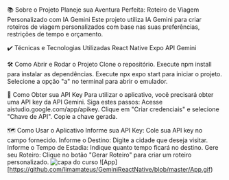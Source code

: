 📚 Sobre o Projeto
Planeje sua Aventura Perfeita: Roteiro de Viagem Personalizado com IA Gemini
Este projeto utiliza IA Gemini para criar roteiros de viagem personalizados com base nas suas preferências, restrições de tempo e orçamento.

✔️ Técnicas e Tecnologias Utilizadas
React Native
Expo
API Gemini

🛠️ Como Abrir e Rodar o Projeto
Clone o repositório.
Execute npm install para instalar as dependências.
Execute npx expo start para iniciar o projeto.
Selecione a opção "a" no terminal para abrir o emulador.

🔑 Como Obter sua API Key
Para utilizar o aplicativo, você precisará obter uma API key da API Gemini. Siga estes passos:
Acesse aistudio.google.com/app/apikey.
Clique em "Criar credenciais" e selecione "Chave de API".
Copie a chave gerada.

🗺️ Como Usar o Aplicativo
Informe sua API Key: Cole sua API key no campo fornecido.
Informe o Destino: Digite a cidade que deseja visitar.
Informe o Tempo de Estadia: Indique quanto tempo ficará no destino.
Gere seu Roteiro: Clique no botão "Gerar Roteiro" para criar um roteiro personalizado.
<img src='github.com/limamateus/GeminiReactNative/blob/master/App.gif' alt='capa do curso' />
![App][https://github.com/limamateus/GeminiReactNative/blob/master/App.gif)
